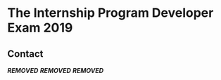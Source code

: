# The Internship Program Developer Exam 2019

## Contact

***REMOVED***
***REMOVED***
***REMOVED***
